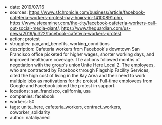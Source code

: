 - date: 2019/07/16
- sources: https://www.sfchronicle.com/business/article/facebook-cafeteria-workers-protest-pay-hours-in-14100891.php, https://www.sfexaminer.com/the-city/facebook-cafeteria-workers-call-out-social-media-giant/, https://www.theguardian.com/us-news/2019/jul/22/facebook-cafeteria-workers-protest
- action: protest
- struggles: pay_and_benefits, working_conditions
- description: Cafeteria workers from Facebook's downtown San Francisco office picketed for higher wages, shorter working days, and improved healthcare coverage. The actions followed months of negotiation with the group's union Unite Here Local 2. The employees, who are contracted by Facebook through Flagship Facility Services, cited the high cost of living in the Bay Area and their need to work multiple jobs as motivations for the protest. Full-time employees from Google and Facebook joined the protest in support.
- locations: san_francisco, california, usa
- companies: facebook
- workers: 50
- tags: unite_here, cafeteria_workers, contract_workers, coworker_solidarity
- author: nataliyaned
